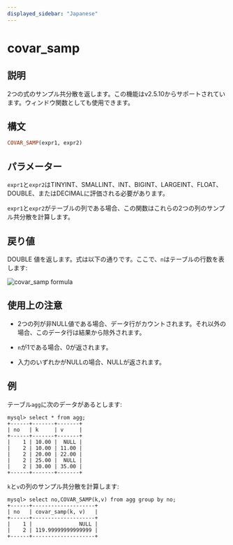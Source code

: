 ```yaml
---
displayed_sidebar: "Japanese"
---
```


# covar_samp

## 説明

2つの式のサンプル共分散を返します。この機能はv2.5.10からサポートされています。ウィンドウ関数としても使用できます。

## 構文

```Haskell
COVAR_SAMP(expr1, expr2)
```

## パラメーター

`expr1`と`expr2`はTINYINT、SMALLINT、INT、BIGINT、LARGEINT、FLOAT、DOUBLE、またはDECIMALに評価される必要があります。

`expr1`と`expr2`がテーブルの列である場合、この関数はこれらの2つの列のサンプル共分散を計算します。

## 戻り値

DOUBLE 値を返します。式は以下の通りです。ここで、`n`はテーブルの行数を表します:

![covar_samp formula](../../../assets/covar_samp_formula.png)

<!--$$
\frac{\sum_{i=1}^{n} (x_i - \bar{x})(y_i - \bar{y})}{n-1}
$$-->

## 使用上の注意

- 2つの列が非NULL値である場合、データ行がカウントされます。それ以外の場合、このデータ行は結果から除外されます。

- `n`が1である場合、0が返されます。

- 入力のいずれかがNULLの場合、NULLが返されます。

## 例

テーブル`agg`に次のデータがあるとします:

```plaintext
mysql> select * from agg;
+------+-------+-------+
| no   | k     | v     |
+------+-------+-------+
|    1 | 10.00 |  NULL |
|    2 | 10.00 | 11.00 |
|    2 | 20.00 | 22.00 |
|    2 | 25.00 |  NULL |
|    2 | 30.00 | 35.00 |
+------+-------+-------+
```
`k`と`v`の列のサンプル共分散を計算します:

```plaintext
mysql> select no,COVAR_SAMP(k,v) from agg group by no;
+------+--------------------+
| no   | covar_samp(k, v)   |
+------+--------------------+
|    1 |               NULL |
|    2 | 119.99999999999999 |
+------+--------------------+
```